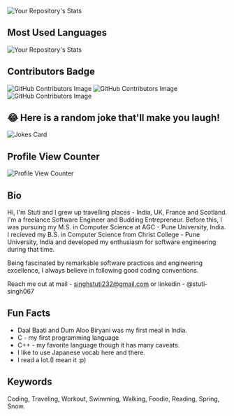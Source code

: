 

![Your Repository's Stats](https://github-readme-stats.vercel.app/api?username=stuti-singh-in&show_icons=true)


##  Most Used Languages
![Your Repository's Stats](https://github-readme-stats.vercel.app/api/top-langs/?username=stuti-singh-in&theme=blue-green)

## Contributors Badge
![GitHub Contributors Image](https://contrib.rocks/image?repo=stuti-singh-in/Vedic)
![GitHub Contributors Image](https://contrib.rocks/image?repo=stuti-singh-in/C4GT)
![GitHub Contributors Image](https://contrib.rocks/image?repo=stuti-singh-in/indicnlp_catalog)



## 😂 Here is a random joke that'll make you laugh!
![Jokes Card](https://readme-jokes.vercel.app/api)

##  Profile View Counter

![Profile View Counter](https://komarev.com/ghpvc/?username=stuti-singh-in)



## Bio 
Hi, I'm Stuti and I grew up travelling places - India, UK, France and Scotland.  I'm a freelance Software Engineer and Budding Entrepreneur. Before this, I was pursuing my M.S. in Computer Science at AGC - Pune University, India. I recieved my B.S. in Computer Science from Christ College - Pune University, India and developed my enthusiasm for software engineering during that time.
    
   Being fascinated by remarkable software practices and engineering excellence, I always believe in following good coding conventions.
    
   Reach me out at mail - singhstuti232@gmail.com or linkedin - @stuti-singh067
  

  ## Fun Facts

- Daal Baati and Dum Aloo Biryani was my first meal in  India.
- C - my first programming language 
- C++ - my favorite language though it has many caveats.
- I like to use Japanese vocab here and there.
- I read a lot.(I mean it :p)

## Keywords

Coding, Traveling, Workout, Swimming, Walking, Foodie, Reading, Spring, Snow.




